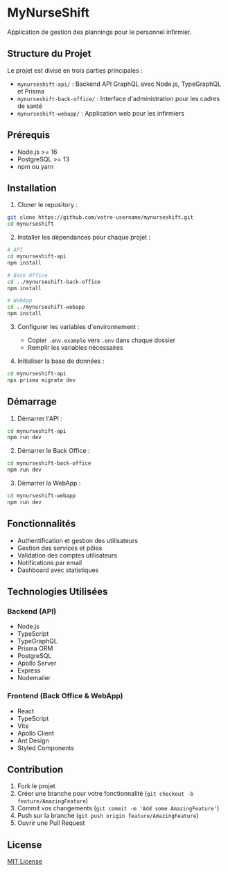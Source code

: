 # MyNurseShift

Application de gestion des plannings pour le personnel infirmier.

## Structure du Projet

Le projet est divisé en trois parties principales :

- `mynurseshift-api/` : Backend API GraphQL avec Node.js, TypeGraphQL et Prisma
- `mynurseshift-back-office/` : Interface d'administration pour les cadres de santé
- `mynurseshift-webapp/` : Application web pour les infirmiers

## Prérequis

- Node.js >= 16
- PostgreSQL >= 13
- npm ou yarn

## Installation

1. Cloner le repository :
```bash
git clone https://github.com/votre-username/mynurseshift.git
cd mynurseshift
```

2. Installer les dépendances pour chaque projet :
```bash
# API
cd mynurseshift-api
npm install

# Back Office
cd ../mynurseshift-back-office
npm install

# WebApp
cd ../mynurseshift-webapp
npm install
```

3. Configurer les variables d'environnement :
   - Copier `.env.example` vers `.env` dans chaque dossier
   - Remplir les variables nécessaires

4. Initialiser la base de données :
```bash
cd mynurseshift-api
npx prisma migrate dev
```

## Démarrage

1. Démarrer l'API :
```bash
cd mynurseshift-api
npm run dev
```

2. Démarrer le Back Office :
```bash
cd mynurseshift-back-office
npm run dev
```

3. Démarrer la WebApp :
```bash
cd mynurseshift-webapp
npm run dev
```

## Fonctionnalités

- Authentification et gestion des utilisateurs
- Gestion des services et pôles
- Validation des comptes utilisateurs
- Notifications par email
- Dashboard avec statistiques

## Technologies Utilisées

### Backend (API)
- Node.js
- TypeScript
- TypeGraphQL
- Prisma ORM
- PostgreSQL
- Apollo Server
- Express
- Nodemailer

### Frontend (Back Office & WebApp)
- React
- TypeScript
- Vite
- Apollo Client
- Ant Design
- Styled Components

## Contribution

1. Fork le projet
2. Créer une branche pour votre fonctionnalité (`git checkout -b feature/AmazingFeature`)
3. Commit vos changements (`git commit -m 'Add some AmazingFeature'`)
4. Push sur la branche (`git push origin feature/AmazingFeature`)
5. Ouvrir une Pull Request

## License

[MIT License](LICENSE)
